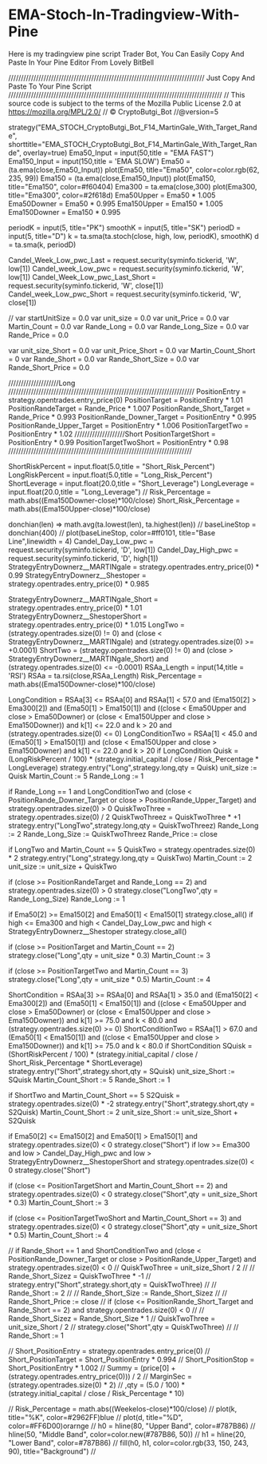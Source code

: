 # EMA-Stoch-In-Tradingview-With-Pine
Here is my tradingview pine script Trader Bot, You Can Easily Copy And Paste In Your Pine Editor
From Lovely BitBell




//////////////////////////////////////////////////////////////////////////////
Just Copy And Paste To Your Pine Script
/////////////////////////////////////////////////////////////////////////////////////
// This source code is subject to the terms of the Mozilla Public License 2.0 at https://mozilla.org/MPL/2.0/
// © CryptoButgi_Bot
//@version=5


strategy("EMA_STOCH_CryptoButgi_Bot_F14_MartinGale_With_Target_Rande", shorttitle="EMA_STOCH_CryptoButgi_Bot_F14_MartinGale_With_Target_Rande", overlay=true)
Ema50_Input = input(50,title = "EMA FAST")
Ema150_Input = input(150,title = 'EMA SLOW')
Ema50 = (ta.ema(close,Ema50_Input))
plot(Ema50, title="Ema50", color=color.rgb(62, 235, 99))
Ema150 = (ta.ema(close,Ema150_Input))
plot(Ema150, title="Ema150", color=#f60404)
Ema300 = ta.ema(close,300)
plot(Ema300, title="Ema300", color=#2f618d)
Ema50Upper = Ema50 * 1.005
Ema50Downer = Ema50 * 0.995
Ema150Upper = Ema150 * 1.005
Ema150Downer = Ema150 * 0.995

periodK = input(5, title="PK")
smoothK = input(5, title="SK")
periodD = input(5, title="D")
k = ta.sma(ta.stoch(close, high, low, periodK), smoothK)
d = ta.sma(k, periodD)

Candel_Week_Low_pwc_Last = request.security(syminfo.tickerid, 'W', low[1])
Candel_week_Low_pwc = request.security(syminfo.tickerid, 'W', low[1])
Candel_Week_Low_pwc_Last_Short = request.security(syminfo.tickerid, 'W', close[1])
Candel_week_Low_pwc_Short = request.security(syminfo.tickerid, 'W', close[1])



// var startUnitSize = 0.0
var unit_size = 0.0
var unit_Price = 0.0
var Martin_Count = 0.0
var Rande_Long = 0.0
var Rande_Long_Size = 0.0
var Rande_Price = 0.0

var unit_size_Short = 0.0
var unit_Price_Short = 0.0
var Martin_Count_Short = 0
var Rande_Short = 0.0
var Rande_Short_Size = 0.0
var Rande_Short_Price = 0.0


////////////////////Long
//////////////////////////////////////////////////////////////////////////
PositionEntry = strategy.opentrades.entry_price(0)
PositionTarget = PositionEntry * 1.01
PositionRandeTarget = Rande_Price * 1.007
PositionRande_Short_Target = Rande_Price * 0.993
PositionRande_Downer_Target = PositionEntry * 0.995
PositionRande_Upper_Target = PositionEntry * 1.006
PositionTargetTwo = PositionEntry * 1.02
////////////////////Short
PositionTargetShort = PositionEntry * 0.99
PositionTargetTwoShort = PositionEntry * 0.98
/////////////////////////////////////////////////////////////////////////


ShortRiskPercent = input.float(5.0,title = "Short_Risk_Percent")
LongRiskPercent = input.float(5.0,title = "Long_Risk_Percent")
ShortLeverage = input.float(20.0,title = "Short_Leverage")
LongLeverage = input.float(20.0,title = "Long_Leverage")
// Risk_Percentage = math.abs((Ema150Downer-close)*100/close)
Short_Risk_Percentage = math.abs((Ema150Upper-close)*100/close)

donchian(len) => math.avg(ta.lowest(len), ta.highest(len))
// baseLineStop = donchian(400)
// plot(baseLineStop, color=#ff0101, title="Base Line",linewidth = 4)
Candel_Day_Low_pwc = request.security(syminfo.tickerid, 'D', low[1])
Candel_Day_High_pwc = request.security(syminfo.tickerid, 'D', high[1])
StrategyEntryDownerz__MARTINgale = strategy.opentrades.entry_price(0) * 0.99
StrategyEntryDownerz__Shestoper = strategy.opentrades.entry_price(0) * 0.985

StrategyEntryDownerz__MARTINgale_Short = strategy.opentrades.entry_price(0) * 1.01
StrategyEntryDownerz__ShestoperShort = strategy.opentrades.entry_price(0) * 1.015
LongTwo = (strategy.opentrades.size(0) != 0) and (close < StrategyEntryDownerz__MARTINgale) and (strategy.opentrades.size(0) >= +0.0001)
ShortTwo = (strategy.opentrades.size(0) != 0) and (close > StrategyEntryDownerz__MARTINgale_Short) and (strategy.opentrades.size(0) <= -0.0001)
RSAa_Length = input(14,title = 'RSI')
RSAa = ta.rsi(close,RSAa_Length)
Risk_Percentage = math.abs((Ema150Downer-close)*100/close)

LongCondition = RSAa[3] <= RSAa[0] and RSAa[1] < 57.0 and (Ema150[2] > Ema300[2]) and (Ema50[1] > Ema150[1]) and ((close < Ema50Upper and close > Ema50Downer) or (close < Ema150Upper and close > Ema150Downer)) and k[1] <= 22.0 and k > 20 and (strategy.opentrades.size(0) <= 0)
LongConditionTwo = RSAa[1] < 45.0 and (Ema50[1] > Ema150[1]) and (close < Ema150Upper and close > Ema150Downer) and k[1] <= 22.0 and k > 20
if LongCondition
    Quisk = (LongRiskPercent / 100) * (strategy.initial_capital / close / Risk_Percentage * LongLeverage)
    strategy.entry("Long",strategy.long,qty = Quisk)
    unit_size := Quisk
    Martin_Count := 5
    Rande_Long := 1

if Rande_Long == 1 and LongConditionTwo and (close < PositionRande_Downer_Target or close > PositionRande_Upper_Target) and strategy.opentrades.size(0) > 0
    QuiskTwoThree = strategy.opentrades.size(0) / 2
    QuiskTwoThreez = QuiskTwoThree * +1
    strategy.entry("LongTwo",strategy.long,qty = QuiskTwoThreez)
    Rande_Long := 2
    Rande_Long_Size := QuiskTwoThreez
    Rande_Price := close

if LongTwo and Martin_Count == 5
    QuiskTwo = strategy.opentrades.size(0) * 2
    strategy.entry("Long",strategy.long,qty = QuiskTwo)
    Martin_Count := 2
    unit_size := unit_size + QuiskTwo

if (close >= PositionRandeTarget and Rande_Long == 2) and strategy.opentrades.size(0) > 0
    strategy.close("LongTwo",qty = Rande_Long_Size)
    Rande_Long := 1


if Ema50[2] >= Ema150[2] and Ema50[1] < Ema150[1]
    strategy.close_all()
if high <= Ema300 and high < Candel_Day_Low_pwc and high < StrategyEntryDownerz__Shestoper
    strategy.close_all()


if (close >= PositionTarget and Martin_Count == 2)
    strategy.close("Long",qty = unit_size * 0.3)
    Martin_Count := 3

if (close >= PositionTargetTwo and Martin_Count == 3)
    strategy.close("Long",qty = unit_size * 0.5)
    Martin_Count := 4




ShortCondition = RSAa[3] >= RSAa[0] and RSAa[1] > 35.0 and (Ema150[2] < Ema300[2]) and (Ema50[1] < Ema150[1]) and ((close < Ema50Upper and close > Ema50Downer) or (close < Ema150Upper and close > Ema150Downer)) and k[1] >= 75.0 and k < 80.0 and (strategy.opentrades.size(0) >= 0)
ShortConditionTwo = RSAa[1] > 67.0 and (Ema50[1] < Ema150[1]) and ((close < Ema150Upper and close > Ema150Downer)) and k[1] >= 75.0 and k < 80.0
if ShortCondition
    SQuisk = (ShortRiskPercent / 100) * (strategy.initial_capital / close / Short_Risk_Percentage * ShortLeverage)
    strategy.entry("Short",strategy.short,qty = SQuisk)
    unit_size_Short := SQuisk
    Martin_Count_Short := 5
    Rande_Short := 1


if ShortTwo and Martin_Count_Short == 5
    S2Quisk = strategy.opentrades.size(0) * -2
    strategy.entry("Short",strategy.short,qty = S2Quisk)
    Martin_Count_Short := 2
    unit_size_Short := unit_size_Short + S2Quisk

if Ema50[2] <= Ema150[2] and Ema50[1] > Ema150[1] and strategy.opentrades.size(0) < 0
    strategy.close("Short")
if low >= Ema300 and low > Candel_Day_High_pwc and low > StrategyEntryDownerz__ShestoperShort and strategy.opentrades.size(0) < 0
    strategy.close("Short")

if (close <= PositionTargetShort and Martin_Count_Short == 2) and strategy.opentrades.size(0) < 0
    strategy.close("Short",qty = unit_size_Short * 0.3)
    Martin_Count_Short := 3

if (close <= PositionTargetTwoShort and Martin_Count_Short == 3) and strategy.opentrades.size(0) < 0
    strategy.close("Short",qty = unit_size_Short * 0.5)
    Martin_Count_Short := 4



// if Rande_Short == 1 and ShortConditionTwo and (close < PositionRande_Downer_Target or close > PositionRande_Upper_Target) and strategy.opentrades.size(0) < 0
//     QuiskTwoThree = unit_size_Short / 2
//     // Rande_Short_Sizez = QuiskTwoThree * -1
//     strategy.entry("Short",strategy.short,qty = QuiskTwoThree)
//     // Rande_Short := 2
//     // Rande_Short_Size := Rande_Short_Sizez
//     // Rande_Short_Price := close
// if (close <= PositionRande_Short_Target and Rande_Short == 2) and strategy.opentrades.size(0) < 0
//     // Rande_Short_Sizez = Rande_Short_Size * 1
//     QuiskTwoThree = unit_size_Short / 2
//     strategy.close("Short",qty = QuiskTwoThree)
//     // Rande_Short := 1





// Short_PositionEntry = strategy.opentrades.entry_price(0)
// Short_PositionTarget = Short_PositionEntry * 0.994
// Short_PositionStop = Short_PositionEntry * 1.002
// Summy = (price[0] + (strategy.opentrades.entry_price(0))) / 2
// MarginSec = (strategy.opentrades.size(0) * 2)
// ,qty = (5.0 / 100) * (strategy.initial_capital / close / Risk_Percentage * 10)

// Risk_Percentage = math.abs((Weekelos-close)*100/close)
// plot(k, title="%K", color=#2962FF)blue
// plot(d, title="%D", color=#FF6D00)orarnge
// h0 = hline(80, "Upper Band", color=#787B86)
// hline(50, "Middle Band", color=color.new(#787B86, 50))
// h1 = hline(20, "Lower Band", color=#787B86)
// fill(h0, h1, color=color.rgb(33, 150, 243, 90), title="Background")
// 











